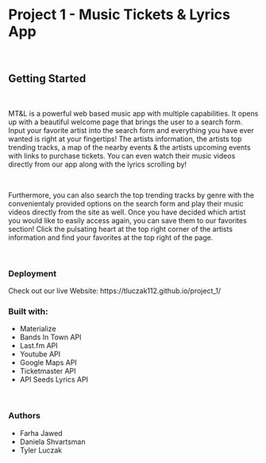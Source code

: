<h1> Project 1 - Music Tickets & Lyrics App </h1>
</br>
<h2>Getting Started</h2>
</br>
<p>MT&L is a powerful web based music app with multiple capabilities. It opens up with a beautiful welcome page that brings the user to a search form. Input your favorite artist into the search form and everything you have ever wanted is right at your fingertips! The artists information, the artists top trending tracks, a map of the nearby events & the artists upcoming events with links to purchase tickets. You can even watch their music videos directly from our app along with the lyrics scrolling by!</p>
</br>
<p>Furthermore, you can also search the top trending tracks by genre with the convenientaly provided options on the search form and play their music videos directly from the site as well. Once you have decided which artist you would like to easily access again, you can save them to our favorites section! Click the pulsating heart at the top right corner of the artists information and find your favorites at the top right of the page.</p>
</br>
<h3>Deployment</h3>
Check out our live Website: https://tluczak112.github.io/project_1/
</br>
<h3>Built with:</h3>
<ul>
    <li>Materialize</li>
    <li>Bands In Town API</li>
    <li>Last.fm API</li>
    <li>Youtube API</li>
    <li>Google Maps API</li>
    <li>Ticketmaster API</li>
    <li>API Seeds Lyrics API</li>
    <!-- <li>Firebase</li> -->
</ul>
</br>
<h3>Authors</h3>
<ul>
    <li>Farha Jawed</li>
    <li>Daniela Shvartsman</li>
    <li>Tyler Luczak</li>
</ul>

